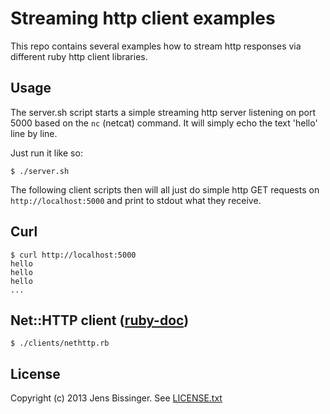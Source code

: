 # Streaming http client examples

This repo contains several examples how to stream http responses via different ruby http client libraries.

## Usage

The server.sh script starts a simple streaming http server listening on port 5000 based on the `nc` (netcat) command. It will simply echo the text 'hello' line by line.

Just run it like so:

    $ ./server.sh

The following client scripts then will all just do simple http GET requests on `http://localhost:5000` and print to stdout what they receive.

## Curl

	$ curl http://localhost:5000
	hello
	hello
	hello
	...
	
## Net::HTTP client ([ruby-doc](http://ruby-doc.org/stdlib-2.0/libdoc/net/http/rdoc/))

	$ ./clients/nethttp.rb

## License

Copyright (c) 2013 Jens Bissinger. See [LICENSE.txt](LICENSE.txt)
